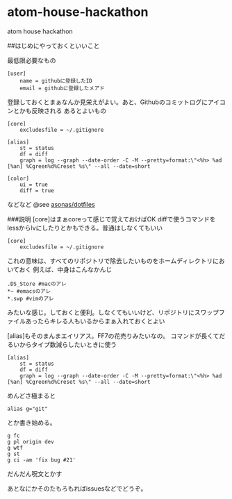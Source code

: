 atom-house-hackathon
====================

atom house hackathon

##はじめにやっておくといいこと

最低限必要なもの

``` ~/.gitconfig
[user]
	name = githubに登録したID
	email = githubに登録したメアド
```

登録しておくとまぁなんか見栄えがよい。あと、Githubのコミットログにアイコンとかも反映される
あるとよいもの

``` ~/.gitconfig
[core]
	excludesfile = ~/.gitignore

[alias]
	st = status
	df = diff
	graph = log --graph --date-order -C -M --pretty=format:\"<%h> %ad [%an] %Cgreen%d%Creset %s\" --all --date=short

[color]
	ui = true
	diff = true
```
などなど
@see [asonas/dotfiles](https://github.com/asonas/dotfiles)

###説明
[core]はまぁcoreって感じで覚えておけばOK
diffで使うコマンドをlessからlvにしたりとかもできる。普通はしなくてもいい

``` ~/.gitconfig
[core]
	excludesfile = ~/.gitignore
```
これの意味は、すべてのリポジトリで除去したいものをホームディレクトリにおいておく
例えば、中身はこんなかんじ

``` ~/.gitignore
.DS_Store #macのアレ
*~ #emacsのアレ
*.swp #vimのアレ
```

みたいな感じ。しておくと便利。しなくてもいいけど、リポジトリにスワップファイルあったらキレる人もいるからまぁ入れておくとよい

[alias]もそのまんまエイリアス。FF7の花売りみたいなの。
コマンドが長くてだるいからタイプ数減らしたいときに使う

``` ~/.gitconfig
[alias]
	st = status
	df = diff
	graph = log --graph --date-order -C -M --pretty=format:\"<%h> %ad [%an] %Cgreen%d%Creset %s\" --all --date=short

```

めんどさ極まると

``` .bashrc
alias g="git"
```
とか書き始める。

``` とある日のコミットまでのコマンド
g fc
g pl origin dev
g wtf
g st
g ci -am 'fix bug #21'
```
だんだん呪文とかす

あとなにかそのたもろもればissuesなどでどうぞ。